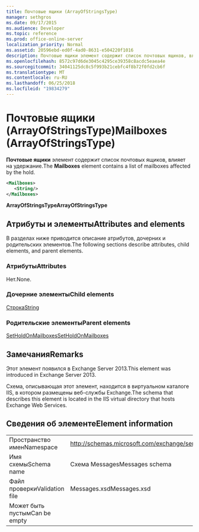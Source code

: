```yaml
---
title: Почтовые ящики (ArrayOfStringsType)
manager: sethgros
ms.date: 09/17/2015
ms.audience: Developer
ms.topic: reference
ms.prod: office-online-server
localization_priority: Normal
ms.assetid: 20596ebd-ed0f-4ad0-8631-e504220f1016
description: Почтовые ящики элемент содержит список почтовых ящиков, влияет на удержание.
ms.openlocfilehash: 8572c97d6de3045c4295ce39358c8acdc5eaea4e
ms.sourcegitcommit: 34041125dc8c5f993b21cebfc4f8b72f0fd2cb6f
ms.translationtype: MT
ms.contentlocale: ru-RU
ms.lasthandoff: 06/25/2018
ms.locfileid: "19834279"
---
```

# <a name="mailboxes-arrayofstringstype"></a><span data-ttu-id="1c13a-103">Почтовые ящики (ArrayOfStringsType)</span><span class="sxs-lookup"><span data-stu-id="1c13a-103">Mailboxes (ArrayOfStringsType)</span></span>

<span data-ttu-id="1c13a-104">**Почтовые ящики** элемент содержит список почтовых ящиков, влияет на удержание.</span><span class="sxs-lookup"><span data-stu-id="1c13a-104">The **Mailboxes** element contains a list of mailboxes affected by the hold.</span></span> 
  
```XML
<Mailboxes>
   <String/>
</Mailboxes>
```

<span data-ttu-id="1c13a-105">**ArrayOfStringsType**</span><span class="sxs-lookup"><span data-stu-id="1c13a-105">**ArrayOfStringsType**</span></span>

## <a name="attributes-and-elements"></a><span data-ttu-id="1c13a-106">Атрибуты и элементы</span><span class="sxs-lookup"><span data-stu-id="1c13a-106">Attributes and elements</span></span>

<span data-ttu-id="1c13a-107">В разделах ниже приводится описание атрибутов, дочерних и родительских элементов.</span><span class="sxs-lookup"><span data-stu-id="1c13a-107">The following sections describe attributes, child elements, and parent elements.</span></span>
  
### <a name="attributes"></a><span data-ttu-id="1c13a-108">Атрибуты</span><span class="sxs-lookup"><span data-stu-id="1c13a-108">Attributes</span></span>

<span data-ttu-id="1c13a-109">Нет.</span><span class="sxs-lookup"><span data-stu-id="1c13a-109">None.</span></span>
  
### <a name="child-elements"></a><span data-ttu-id="1c13a-110">Дочерние элементы</span><span class="sxs-lookup"><span data-stu-id="1c13a-110">Child elements</span></span>

[<span data-ttu-id="1c13a-111">Строка</span><span class="sxs-lookup"><span data-stu-id="1c13a-111">String</span></span>](string.md)
  
### <a name="parent-elements"></a><span data-ttu-id="1c13a-112">Родительские элементы</span><span class="sxs-lookup"><span data-stu-id="1c13a-112">Parent elements</span></span>

[<span data-ttu-id="1c13a-113">SetHoldOnMailboxes</span><span class="sxs-lookup"><span data-stu-id="1c13a-113">SetHoldOnMailboxes</span></span>](setholdonmailboxes.md)
  
## <a name="remarks"></a><span data-ttu-id="1c13a-114">Замечания</span><span class="sxs-lookup"><span data-stu-id="1c13a-114">Remarks</span></span>

<span data-ttu-id="1c13a-115">Этот элемент появился в Exchange Server 2013.</span><span class="sxs-lookup"><span data-stu-id="1c13a-115">This element was introduced in Exchange Server 2013.</span></span>
  
<span data-ttu-id="1c13a-116">Схема, описывающая этот элемент, находится в виртуальном каталоге IIS, в котором размещены веб-службы Exchange.</span><span class="sxs-lookup"><span data-stu-id="1c13a-116">The schema that describes this element is located in the IIS virtual directory that hosts Exchange Web Services.</span></span>
  
## <a name="element-information"></a><span data-ttu-id="1c13a-117">Сведения об элементе</span><span class="sxs-lookup"><span data-stu-id="1c13a-117">Element information</span></span>

|||
|:-----|:-----|
|<span data-ttu-id="1c13a-118">Пространство имен</span><span class="sxs-lookup"><span data-stu-id="1c13a-118">Namespace</span></span>  <br/> |http://schemas.microsoft.com/exchange/services/2006/messages  <br/> |
|<span data-ttu-id="1c13a-119">Имя схемы</span><span class="sxs-lookup"><span data-stu-id="1c13a-119">Schema name</span></span>  <br/> |<span data-ttu-id="1c13a-120">Схема Messages</span><span class="sxs-lookup"><span data-stu-id="1c13a-120">Messages schema</span></span>  <br/> |
|<span data-ttu-id="1c13a-121">Файл проверки</span><span class="sxs-lookup"><span data-stu-id="1c13a-121">Validation file</span></span>  <br/> |<span data-ttu-id="1c13a-122">Messages.xsd</span><span class="sxs-lookup"><span data-stu-id="1c13a-122">Messages.xsd</span></span>  <br/> |
|<span data-ttu-id="1c13a-123">Может быть пустым</span><span class="sxs-lookup"><span data-stu-id="1c13a-123">Can be empty</span></span>  <br/> ||
   

